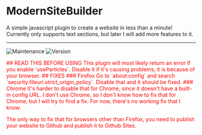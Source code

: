 # ModernSiteBuilder
A simple javascript plugin to create a website in less than a minute! Currently only supports text sections, but later I will add more features to it.

<hr>

<img alt="Maintenance" src="https://img.shields.io/badge/Maintained-yes-green" /> <img alt="Version" src="https://img.shields.io/badge/Version-1.0.0-yellow" />

<div style="color:red">
## READ THIS BEFORE USING
This plugin will most likely return an error if you enable `useParticles`. Disable it if it's causing problems, it is because of your browser.
## FIXES
### Firefox
Go to `about:config` and search `security.fileuri.strict_origin_policy`. Disable that and it should be fixed.
### Chrome
It's harder to disable that for Chrome, since it doesn't have a built-in config URL. I don't use Chrome, so I don't know how to fix that for Chrome, but I will try to find a fix. For now, there's no working fix that I know.

The only way to fix that for browsers other than Firefox, you need to publish your website to Github and publish it to Github Sites.
</div>
